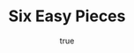 ---
title: "Six Easy Pieces"
bookCover: "/assets/book-covers/six-easy-pieces.jpg"
slug: "six-easy-pieces"
bookAuthor: "Richard Feynman"
rating: 10
done: false
amazonLink: ""
author:
  name: Rico Trebeljahr
  picture: "/assets/blog/profile.jpeg"
---